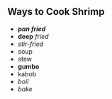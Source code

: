# <h2> Ways to Cook Shrimp
  
  * ___pan fried___
  * __deep__ _fried_
  * _stir-fried_
  * soup
  * stew
  * __gumbo__
  * kabob
  * _boil_
  * _bake_
  
